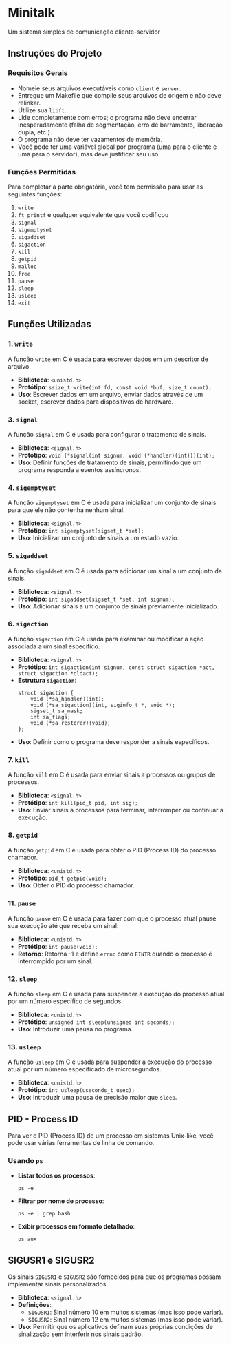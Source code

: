 
 <h1>Minitalk</h1>
    <p>Um sistema simples de comunicação cliente-servidor</p>
    <h2>Instruções do Projeto</h2>

<h3>Requisitos Gerais</h3>
    <ul>
        <li>Nomeie seus arquivos executáveis como <code>client</code> e <code>server</code>.</li>
        <li>Entregue um Makefile que compile seus arquivos de origem e não deve relinkar.</li>
        <li>Utilize sua <code>libft</code>.</li>
        <li>Lide completamente com erros; o programa não deve encerrar inesperadamente (falha de segmentação, erro de barramento, liberação dupla, etc.).</li>
        <li>O programa não deve ter vazamentos de memória.</li>
        <li>Você pode ter uma variável global por programa (uma para o cliente e uma para o servidor), mas deve justificar seu uso.</li>
    </ul>

<h3>Funções Permitidas</h3>
    <p>Para completar a parte obrigatória, você tem permissão para usar as seguintes funções:</p>
    <ol>
        <li><code>write</code></li>
        <li><code>ft_printf</code> e qualquer equivalente que você codificou</li>
        <li><code>signal</code></li>
        <li><code>sigemptyset</code></li>
        <li><code>sigaddset</code></li>
        <li><code>sigaction</code></li>
        <li><code>kill</code></li>
        <li><code>getpid</code></li>
        <li><code>malloc</code></li>
        <li><code>free</code></li>
        <li><code>pause</code></li>
        <li><code>sleep</code></li>
        <li><code>usleep</code></li>
        <li><code>exit</code></li>
    </ol>

<h2>Funções Utilizadas</h2>

<h3>1. <code>write</code></h3>
    <p>A função <code>write</code> em C é usada para escrever dados em um descritor de arquivo.</p>
    <ul>
        <li><strong>Biblioteca</strong>: <code>&lt;unistd.h&gt;</code></li>
        <li><strong>Protótipo</strong>: <code>ssize_t write(int fd, const void *buf, size_t count);</code></li>
        <li><strong>Uso</strong>: Escrever dados em um arquivo, enviar dados através de um socket, escrever dados para dispositivos de hardware.</li>
    </ul>

<h3>3. <code>signal</code></h3>
    <p>A função <code>signal</code> em C é usada para configurar o tratamento de sinais.</p>
    <ul>
        <li><strong>Biblioteca</strong>: <code>&lt;signal.h&gt;</code></li>
        <li><strong>Protótipo</strong>: <code>void (*signal(int signum, void (*handler)(int)))(int);</code></li>
        <li><strong>Uso</strong>: Definir funções de tratamento de sinais, permitindo que um programa responda a eventos assíncronos.</li>
    </ul>

<h3>4. <code>sigemptyset</code></h3>
    <p>A função <code>sigemptyset</code> em C é usada para inicializar um conjunto de sinais para que ele não contenha nenhum sinal.</p>
    <ul>
        <li><strong>Biblioteca</strong>: <code>&lt;signal.h&gt;</code></li>
        <li><strong>Protótipo</strong>: <code>int sigemptyset(sigset_t *set);</code></li>
        <li><strong>Uso</strong>: Inicializar um conjunto de sinais a um estado vazio.</li>
    </ul>

<h3>5. <code>sigaddset</code></h3>
    <p>A função <code>sigaddset</code> em C é usada para adicionar um sinal a um conjunto de sinais.</p>
    <ul>
        <li><strong>Biblioteca</strong>: <code>&lt;signal.h&gt;</code></li>
        <li><strong>Protótipo</strong>: <code>int sigaddset(sigset_t *set, int signum);</code></li>
        <li><strong>Uso</strong>: Adicionar sinais a um conjunto de sinais previamente inicializado.</li>
    </ul>

<h3>6. <code>sigaction</code></h3>
    <p>A função <code>sigaction</code> em C é usada para examinar ou modificar a ação associada a um sinal específico.</p>
    <ul>
        <li><strong>Biblioteca</strong>: <code>&lt;signal.h&gt;</code></li>
        <li><strong>Protótipo</strong>: <code>int sigaction(int signum, const struct sigaction *act, struct sigaction *oldact);</code></li>
        <li><strong>Estrutura <code>sigaction</code></strong>:
            <pre><code>struct sigaction {
    void (*sa_handler)(int);
    void (*sa_sigaction)(int, siginfo_t *, void *);
    sigset_t sa_mask;
    int sa_flags;
    void (*sa_restorer)(void);
};</code></pre>
        </li>
        <li><strong>Uso</strong>: Definir como o programa deve responder a sinais específicos.</li>
    </ul>

<h3>7. <code>kill</code></h3>
    <p>A função <code>kill</code> em C é usada para enviar sinais a processos ou grupos de processos.</p>
    <ul>
        <li><strong>Biblioteca</strong>: <code>&lt;signal.h&gt;</code></li>
        <li><strong>Protótipo</strong>: <code>int kill(pid_t pid, int sig);</code></li>
        <li><strong>Uso</strong>: Enviar sinais a processos para terminar, interromper ou continuar a execução.</li>
    </ul>

<h3>8. <code>getpid</code></h3>
    <p>A função <code>getpid</code> em C é usada para obter o PID (Process ID) do processo chamador.</p>
    <ul>
        <li><strong>Biblioteca</strong>: <code>&lt;unistd.h&gt;</code></li>
        <li><strong>Protótipo</strong>: <code>pid_t getpid(void);</code></li>
        <li><strong>Uso</strong>: Obter o PID do processo chamador.</li>
    </ul>

<h3>11. <code>pause</code></h3>
    <p>A função <code>pause</code> em C é usada para fazer com que o processo atual pause sua execução até que receba um sinal.</p>
    <ul>
        <li><strong>Biblioteca</strong>: <code>&lt;unistd.h&gt;</code></li>
        <li><strong>Protótipo</strong>: <code>int pause(void);</code></li>
        <li><strong>Retorno</strong>: Retorna -1 e define <code>errno</code> como <code>EINTR</code> quando o processo é interrompido por um sinal.</li>
    </ul>

<h3>12. <code>sleep</code></h3>
    <p>A função <code>sleep</code> em C é usada para suspender a execução do processo atual por um número específico de segundos.</p>
    <ul>
        <li><strong>Biblioteca</strong>: <code>&lt;unistd.h&gt;</code></li>
        <li><strong>Protótipo</strong>: <code>unsigned int sleep(unsigned int seconds);</code></li>
        <li><strong>Uso</strong>: Introduzir uma pausa no programa.</li>
    </ul>

<h3>13. <code>usleep</code></h3>
    <p>A função <code>usleep</code> em C é usada para suspender a execução do processo atual por um número especificado de microsegundos.</p>
    <ul>
        <li><strong>Biblioteca</strong>: <code>&lt;unistd.h&gt;</code></li>
        <li><strong>Protótipo</strong>: <code>int usleep(useconds_t usec);</code></li>
        <li><strong>Uso</strong>: Introduzir uma pausa de precisão maior que <code>sleep</code>.</li>
    </ul>

<h2>PID - Process ID</h2>
    <p>Para ver o PID (Process ID) de um processo em sistemas Unix-like, você pode usar várias ferramentas de linha de comando.</p>

<h3>Usando <code>ps</code></h3>
    <ul>
        <li><strong>Listar todos os processos</strong>:
            <pre><code>ps -e</code></pre>
        </li>
        <li><strong>Filtrar por nome de processo</strong>:
            <pre><code>ps -e | grep bash</code></pre>
        </li>
        <li><strong>Exibir processos em formato detalhado</strong>:
            <pre><code>ps aux</code></pre>
        </li>
    </ul>

<h2>SIGUSR1 e SIGUSR2</h2>
    <p>Os sinais <code>SIGUSR1</code> e <code>SIGUSR2</code> são fornecidos para que os programas possam implementar sinais personalizados.</p>
    <ul>
        <li><strong>Biblioteca</strong>: <code>&lt;signal.h&gt;</code></li>
        <li><strong>Definições</strong>:
            <ul>
                <li><code>SIGUSR1</code>: Sinal número 10 em muitos sistemas (mas isso pode variar).</li>
                <li><code>SIGUSR2</code>: Sinal número 12 em muitos sistemas (mas isso pode variar).</li>
            </ul>
        </li>
        <li><strong>Uso</strong>: Permitir que os aplicativos definam suas próprias condições de sinalização sem interferir nos sinais padrão.</li>
    </ul>

